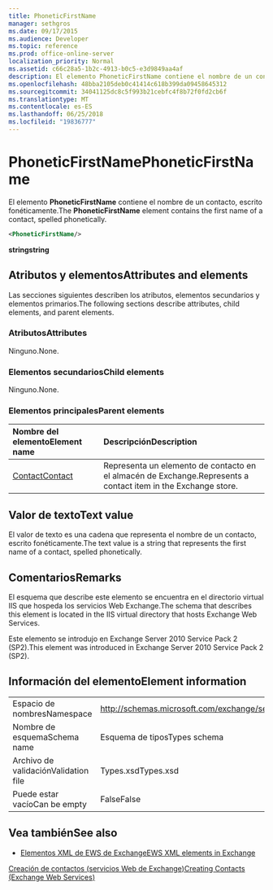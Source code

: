 ```yaml
---
title: PhoneticFirstName
manager: sethgros
ms.date: 09/17/2015
ms.audience: Developer
ms.topic: reference
ms.prod: office-online-server
localization_priority: Normal
ms.assetid: c66c28a5-1b2c-4913-b0c5-e3d9849aa4af
description: El elemento PhoneticFirstName contiene el nombre de un contacto, escrito fonéticamente.
ms.openlocfilehash: 48bba2105deb0c41414c618b399da09458645312
ms.sourcegitcommit: 34041125dc8c5f993b21cebfc4f8b72f0fd2cb6f
ms.translationtype: MT
ms.contentlocale: es-ES
ms.lasthandoff: 06/25/2018
ms.locfileid: "19836777"
---
```

# <a name="phoneticfirstname"></a><span data-ttu-id="2505d-103">PhoneticFirstName</span><span class="sxs-lookup"><span data-stu-id="2505d-103">PhoneticFirstName</span></span>

<span data-ttu-id="2505d-104">El elemento **PhoneticFirstName** contiene el nombre de un contacto, escrito fonéticamente.</span><span class="sxs-lookup"><span data-stu-id="2505d-104">The **PhoneticFirstName** element contains the first name of a contact, spelled phonetically.</span></span> 
  
```XML
<PhoneticFirstName/>
```

 <span data-ttu-id="2505d-105">**string**</span><span class="sxs-lookup"><span data-stu-id="2505d-105">**string**</span></span>
## <a name="attributes-and-elements"></a><span data-ttu-id="2505d-106">Atributos y elementos</span><span class="sxs-lookup"><span data-stu-id="2505d-106">Attributes and elements</span></span>

<span data-ttu-id="2505d-107">Las secciones siguientes describen los atributos, elementos secundarios y elementos primarios.</span><span class="sxs-lookup"><span data-stu-id="2505d-107">The following sections describe attributes, child elements, and parent elements.</span></span>
  
### <a name="attributes"></a><span data-ttu-id="2505d-108">Atributos</span><span class="sxs-lookup"><span data-stu-id="2505d-108">Attributes</span></span>

<span data-ttu-id="2505d-109">Ninguno.</span><span class="sxs-lookup"><span data-stu-id="2505d-109">None.</span></span>
  
### <a name="child-elements"></a><span data-ttu-id="2505d-110">Elementos secundarios</span><span class="sxs-lookup"><span data-stu-id="2505d-110">Child elements</span></span>

<span data-ttu-id="2505d-111">Ninguno.</span><span class="sxs-lookup"><span data-stu-id="2505d-111">None.</span></span>
  
### <a name="parent-elements"></a><span data-ttu-id="2505d-112">Elementos principales</span><span class="sxs-lookup"><span data-stu-id="2505d-112">Parent elements</span></span>

|<span data-ttu-id="2505d-113">**Nombre del elemento**</span><span class="sxs-lookup"><span data-stu-id="2505d-113">**Element name**</span></span>|<span data-ttu-id="2505d-114">**Descripción**</span><span class="sxs-lookup"><span data-stu-id="2505d-114">**Description**</span></span>|
|:-----|:-----|
|[<span data-ttu-id="2505d-115">Contact</span><span class="sxs-lookup"><span data-stu-id="2505d-115">Contact</span></span>](contact.md) <br/> |<span data-ttu-id="2505d-116">Representa un elemento de contacto en el almacén de Exchange.</span><span class="sxs-lookup"><span data-stu-id="2505d-116">Represents a contact item in the Exchange store.</span></span>  <br/> |
   
## <a name="text-value"></a><span data-ttu-id="2505d-117">Valor de texto</span><span class="sxs-lookup"><span data-stu-id="2505d-117">Text value</span></span>

<span data-ttu-id="2505d-118">El valor de texto es una cadena que representa el nombre de un contacto, escrito fonéticamente.</span><span class="sxs-lookup"><span data-stu-id="2505d-118">The text value is a string that represents the first name of a contact, spelled phonetically.</span></span>
  
## <a name="remarks"></a><span data-ttu-id="2505d-119">Comentarios</span><span class="sxs-lookup"><span data-stu-id="2505d-119">Remarks</span></span>

<span data-ttu-id="2505d-120">El esquema que describe este elemento se encuentra en el directorio virtual IIS que hospeda los servicios Web Exchange.</span><span class="sxs-lookup"><span data-stu-id="2505d-120">The schema that describes this element is located in the IIS virtual directory that hosts Exchange Web Services.</span></span>
  
<span data-ttu-id="2505d-121">Este elemento se introdujo en Exchange Server 2010 Service Pack 2 (SP2).</span><span class="sxs-lookup"><span data-stu-id="2505d-121">This element was introduced in Exchange Server 2010 Service Pack 2 (SP2).</span></span>
  
## <a name="element-information"></a><span data-ttu-id="2505d-122">Información del elemento</span><span class="sxs-lookup"><span data-stu-id="2505d-122">Element information</span></span>

|||
|:-----|:-----|
|<span data-ttu-id="2505d-123">Espacio de nombres</span><span class="sxs-lookup"><span data-stu-id="2505d-123">Namespace</span></span>  <br/> |http://schemas.microsoft.com/exchange/services/2006/types  <br/> |
|<span data-ttu-id="2505d-124">Nombre de esquema</span><span class="sxs-lookup"><span data-stu-id="2505d-124">Schema name</span></span>  <br/> |<span data-ttu-id="2505d-125">Esquema de tipos</span><span class="sxs-lookup"><span data-stu-id="2505d-125">Types schema</span></span>  <br/> |
|<span data-ttu-id="2505d-126">Archivo de validación</span><span class="sxs-lookup"><span data-stu-id="2505d-126">Validation file</span></span>  <br/> |<span data-ttu-id="2505d-127">Types.xsd</span><span class="sxs-lookup"><span data-stu-id="2505d-127">Types.xsd</span></span>  <br/> |
|<span data-ttu-id="2505d-128">Puede estar vacío</span><span class="sxs-lookup"><span data-stu-id="2505d-128">Can be empty</span></span>  <br/> |<span data-ttu-id="2505d-129">False</span><span class="sxs-lookup"><span data-stu-id="2505d-129">False</span></span>  <br/> |
   
## <a name="see-also"></a><span data-ttu-id="2505d-130">Vea también</span><span class="sxs-lookup"><span data-stu-id="2505d-130">See also</span></span>



- [<span data-ttu-id="2505d-131">Elementos XML de EWS de Exchange</span><span class="sxs-lookup"><span data-stu-id="2505d-131">EWS XML elements in Exchange</span></span>](ews-xml-elements-in-exchange.md)


[<span data-ttu-id="2505d-132">Creación de contactos (servicios Web de Exchange)</span><span class="sxs-lookup"><span data-stu-id="2505d-132">Creating Contacts (Exchange Web Services)</span></span>](http://msdn.microsoft.com/library/4845917e-70d1-481c-bbd7-011ec6571789%28Office.15%29.aspx)

